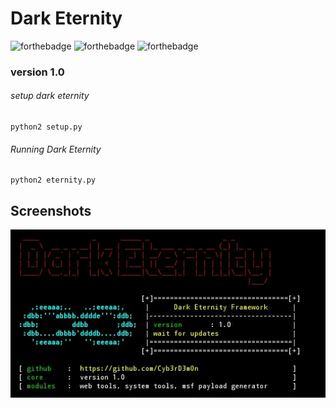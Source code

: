 # Dark Eternity  
![forthebadge](https://img.shields.io/badge/Python-2.7-green.svg)
![forthebadge](https://img.shields.io/aur/license/yaourt.svg)
![forthebadge](https://img.shields.io/badge/core%20version-1.0-blue.svg)
 
### version 1.0  
###### setup dark eternity  
```
python2 setup.py
```

###### Running Dark Eternity
```
python2 eternity.py
```
## Screenshots
![alt tag](https://github.com/Cyb3rD3m0n/DarkEternity-Framework/blob/master/Dark_Eternity.jpg)
 
